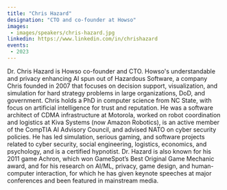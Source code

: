 ```yaml
---
title: "Chris Hazard"
designation: "CTO and co-founder at Howso"
images:
 - images/speakers/chris-hazard.jpg
linkedin: https://www.linkedin.com/in/chrishazard
events:
 - 2023
---
```


Dr. Chris Hazard is Howso co-founder and CTO. Howso's understandable and privacy enhancing AI spun out of Hazardous Software, a company Chris founded in 2007 that focuses on decision support, visualization, and simulation for hard strategy problems in large organizations, DoD, and government. Chris holds a PhD in computer science from NC State, with focus on artificial intelligence for trust and reputation. He was a software architect of CDMA infrastructure at Motorola, worked on robot coordination and logistics at Kiva Systems (now Amazon Robotics), is an active member of the CompTIA AI Advisory Council, and advised NATO on cyber security policies. He has led simulation, serious gaming, and software projects related to cyber security, social engineering, logistics, economics, and psychology, and is a certified hypnotist. Dr. Hazard is also known for his 2011 game Achron, which won GameSpot’s Best Original Game Mechanic award, and for his research on AI/ML, privacy, game design, and human-computer interaction, for which he has given keynote speeches at major conferences and been featured in mainstream media.